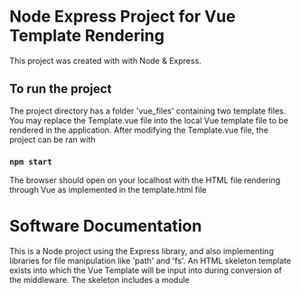 # Node Express Project for Vue Template Rendering

This project was created with with Node & Express.

## To run the project

The project directory has a folder 'vue_files' containing two template files. You may replace the Template.vue file into the local Vue template file to be rendered in the application.
After modifying the Template.vue file, the project can be ran with
### `npm start`
The browser should open on your localhost with the HTML file rendering through Vue as implemented in the template.html file

# Software Documentation

This is a Node project using the Express library, and also implementing libraries for file manipulation like 'path' and 'fs'.
An HTML skeleton template exists into which the Vue Template will be input into during conversion of the middleware.
The skeleton includes a module <script> importing Vue's createApp from its npm library web address. This will then construct the createApp with the script that will be input through the conversion. The app will then mount through the 'app' id which a <div id="app"> exists in the <body>.

In the Vue Template (Template.Vue) file, the syntax for <template> <script> and <style> will be extrated in the middleware through string manipulation. The content of these tags will replace comments in the HTML template file in which each section belongs.
The extracted <style> will be input into the <style> tag in the <head> tag
The extracted <template> will be input into the <div id="app> tag
The extracted <script> will be input into the content of the imported createApp

Currently the scripts can run with form validation from Vue's built in form, and custom validation methods.

After the extraction is successful, the new HTML format will be written into the outputHtmlFile 'output.html' which will generate after a successful run of conversion.
If the file writes successfully, the browser should open and display the new 'output.html' file which is properly converted, displayed, and interactable.

Further documentation exists with JSDoc comments in the index.js file
